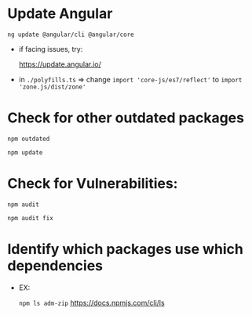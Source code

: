 # Update Angular


  ` ng update @angular/cli @angular/core
  `

  - if facing issues, try:

    https://update.angular.io/


  - in `./polyfills.ts` => change `import 'core-js/es7/reflect'` to `import 'zone.js/dist/zone'`

# Check for other outdated packages

  ` npm outdated
  `

  ` npm update
  `

# Check for Vulnerabilities:

  ` npm audit
  `

  ` npm audit fix
  `

# Identify which packages use which dependencies

  - EX:

      ` npm ls adm-zip
      `
      https://docs.npmjs.com/cli/ls


      
